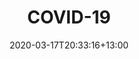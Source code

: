 ---
title: "COVID-19"
layout: "post"
date: 2020-03-17T20:33:16+13:00
draft: true
content: "<p>Yesterday, the ServerlessDays Auckland team made the hard call to postpone the conference from its current April date. </p>
<p>In light of the current situation regarding COVID-19 and with the well-being of our greater community at the centre of our thinking, we feel that this is the best option going forward. </p>
<p>For reference, New Zealand has now eleven confirmed cases. Since Sunday night, new border measures are in place whereby nearly all travellers arriving in New Zealand are required to self-isolate for 14 days. </p>
<p>This, combined with a lot of recently updated corporate policies that ban all non-essential travel and institute the cancellation of conference attendances for employees, has made the logistical side for overseas speakers and non-local visitors alike much more difficult. 
We are in awe of people who told us how they would overcome these challenges - often at significant personal cost and inconveniences. </p>
<p>Our decision-making process was also influenced by the organiser's strong desire to provide a first-class event experience that places humans and our interactions with each other at the core and centre of everything: Nothing beats that friendly smile of a fellow attendee, the engaging discussion in person and the shared laughter with new friends. 
Our main concern however was - and will always remain - the safety of all conference attendees. And that is why we are currently working towards a new date in August or later this year - hoping that the COVID-19 issue will be firmly in everyone’s rearview mirror by then.
At this stage, we like to thank all of our wonderful sponsors who are committed to the ongoing support of ServerlessDays Auckland. We're incredibly grateful for that and literally couldn't do it without you!</p>
<p>Stay safe, thank you for your understanding and watch this space for further updates!
</p>

<p>All the best, <br>
Andreas, Myles, Darshit, Rainer, Sukhans and Ali "
image: 
---